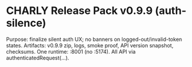 # CHARLY Release Pack v0.9.9 (auth-silence)
Purpose: finalize silent auth UX; no banners on logged-out/invalid-token states.
Artifacts: v0.9.9 zip, logs, smoke proof, API version snapshot, checksums.
One runtime: :8001 (no :5174). All API via authenticatedRequest(...).